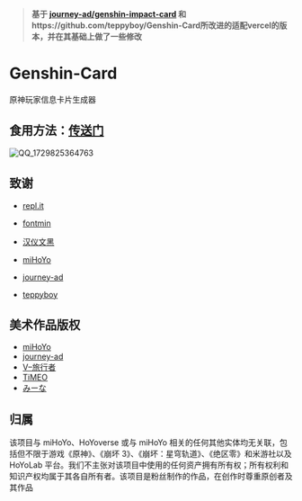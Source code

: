 > **基于 [journey-ad/genshin-impact-card](https://genshin-card.getloli.com/) 和https://github.com/teppyboy/Genshin-Card所改进的适配vercel的版本，并在其基础上做了一些修改**

# Genshin-Card

原神玩家信息卡片生成器

## 食用方法：[传送门](https://genshin-card-kallka.vercel.app/)

![QQ_1729825364763](https://github.com/user-attachments/assets/76636a55-ec94-48e7-86c0-978ea1c17640)

## 致谢

- [repl.it](https://repl.it/)

- [fontmin](https://github.com/ecomfe/fontmin)

- [汉仪文黑](https://www.hanyi.com.cn/productdetail.php?id=989&type=0)

- [miHoYo](https://www.mihoyo.com)

- [journey-ad](https://github.com/journey-ad)

- [teppyboy](https://github.com/teppyboy)

  

## 美术作品版权

-   [miHoYo](https://www.mihoyo.com)
-   [journey-ad](https://github.com/journey-ad)
-   [V–旅行者](https://bbs.nga.cn/read.php?tid=24827770)
-   [TiMEO](https://www.pixiv.net/artworks/86829113)
-   [みーな](https://www.pixiv.net/artworks/85194788)

## 归属

该项目与 miHoYo、HoYoverse 或与 miHoYo 相关的任何其他实体均无关联，包括但不限于游戏《原神》、《崩坏 3》、《崩坏：星穹轨道》、《绝区零》和米游社以及HoYoLab 平台。我们不主张对该项目中使用的任何资产拥有所有权；所有权利和知识产权均属于其各自所有者。该项目是粉丝制作的作品，在创作时尊重原创者及其作品
